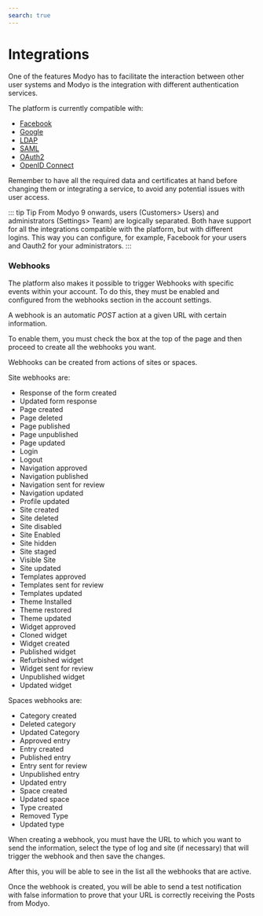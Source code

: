 ```yaml
---
search: true
---
```


# Integrations

One of the features Modyo has to facilitate the interaction between other user systems and Modyo is the integration with different authentication services.

The platform is currently compatible with:

- [Facebook](/en/platform/core/integrations/facebook.html)
- [Google](/en/platform/core/integrations/google.html)
- [LDAP](/en/platform/core/integrations/ldap.html)
- [SAML](/en/platform/core/integrations/saml.html)
- [OAuth2](/en/platform/core/integrations/oauth2.html)
- [OpenID Connect](/en/platform/core/integrations/oidc.html)

Remember to have all the required data and certificates at hand before changing them or integrating a service, to avoid any potential issues with user access.

::: tip Tip
From Modyo 9 onwards, users (Customers> Users) and administrators (Settings> Team) are logically separated. Both have support for all the integrations compatible with the platform, but with different logins. This way you can configure, for example, Facebook for your users and Oauth2 for your administrators.
:::

### Webhooks

The platform also makes it possible to trigger Webhooks with specific events within your account. To do this, they must be enabled and configured from the webhooks section in the account settings.

A webhook is an automatic _POST_ action at a given URL with certain information.

To enable them, you must check the box at the top of the page and then proceed to create all the webhooks you want.

Webhooks can be created from actions of sites or spaces.

Site webhooks are:

* Response of the form created
* Updated form response
* Page created
* Page deleted
* Page published
* Page unpublished
* Page updated
* Login
* Logout
* Navigation approved
* Navigation published
* Navigation sent for review
* Navigation updated
* Profile updated
* Site created
* Site deleted
* Site disabled
* Site Enabled
* Site hidden
* Site staged
* Visible Site
* Site updated
* Templates approved
* Templates sent for review
* Templates updated
* Theme Installed
* Theme restored
* Theme updated
* Widget approved
* Cloned widget
* Widget created
* Published widget
* Refurbished widget
* Widget sent for review
* Unpublished widget
* Updated widget

Spaces webhooks are:

* Category created
* Deleted category
* Updated Category
* Approved entry
* Entry created
* Published entry
* Entry sent for review
* Unpublished entry
* Updated entry
* Space created
* Updated space
* Type created
* Removed Type
* Updated type

When creating a webhook, you must have the URL to which you want to send the information, select the type of log and site (if necessary) that will trigger the webhook and then save the changes.

After this, you will be able to see in the list all the webhooks that are active.

Once the webhook is created, you will be able to send a test notification with false information to prove that your URL is correctly receiving the Posts from Modyo.